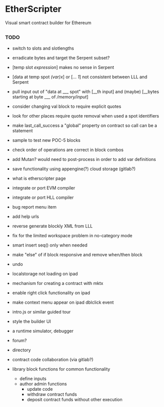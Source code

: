 # EtherScripter
Visual smart contract builder for Ethereum
##

### TODO
* switch to slots and slotlengths 
* erradicate bytes and target the Serpent subset?
* [temp slot _expression_] makes no sense in Serpent
* [data at temp spot _(var)x_] or [... _1_] not consistent between LLL and Serpent
* pull input out of "data at ___ spot" with [__th input] and (maybe) [__bytes starting at byte ___ of _/memory/input_]
* consider changing val block to require explicit quotes 
* look for other places require quote removal when used a spot identifiers

* make last_call_success a "global" property on contract so call can be a statement

* sample to test new POC-5 blocks
* check order of operations are correct in block combos
* add Mutan? would need to post-process in order to add var definitions
* save functionality using appengine(?) cloud storage (gitlab?)
* what is etherscripter page
* integrate or port EVM compiler
* integrate or port HLL compiler 
* bug report menu item
* add help urls
* reverse generate blockly XML from LLL
* fix for the limited workspace problem in no-category mode
* smart insert seq() only when needed
* make "else" of if block responsive and remove when/then block
* undo 
* localstorage not loading on ipad
* mechanism for creating a contract with mktx
* enable right click functionality on ipad
* make context menu appear on ipad dblclick event
* intro.js or similar guided tour
* style the builder UI
* a runtime simulator, debugger
* forum?
* directory 
* contract code collaboration (via gitlab?)
* library block functions for common functionality
  - define inputs
  - author admin functions 
    * update code
    * withdraw contract funds
    * deposit contract funds without other execution
